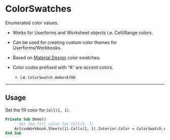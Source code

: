 # ColorSwatches

Enumerated color values. 

- Works for Userforms and Worksheet objects i.e. Cell/Range colors.
- Can be used for creating custom color themes for Userforms/Workbooks.
- Based on [Material Design](https://www.materialpalette.com/colors) color swatches.


- Color codes prefixed with "A" are _accent_ colors.
    - i.e. `ColorSwatch.AmberA700`

---

## Usage

Set the fill color for `Cell(1, 1)`.

```vb
Private Sub Demo()
    ' Set the fill color for Cell(1, 1)
    ActiveWorkbook.Sheets(1).Cells(1, 1).Interior.Color = ColorSwatch.Amber600
End Sub
```
